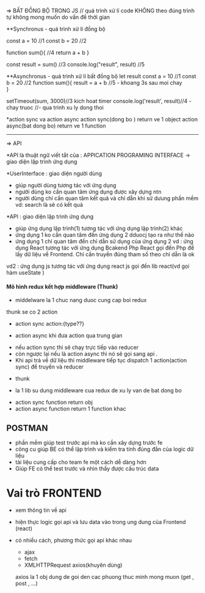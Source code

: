 => BẤT ĐỒNG BỘ TRONG JS 
// quá trình xử lí code KHÔNG theo đúng trình tự không mong muốn do vấn đề thời gian 

**Synchronus - quá trình xử lí đồng bộ 

const a = 10 //1
const b = 20 //2

function sum(){ //4
    return a + b
}

const result = sum() //3
console.log("result", result) //5

**Asynchronus - quá trình xử lí bất đồng bộ 
let result 
const a = 10 //1 
const b = 20 //2
function sum(){
    result = a + b //5 - khoang 3s sau moi chay  
}

setTimeout(sum, 3000)//3 kich hoat timer 
console.log('result', result)//4 - chay truoc 
//- qua trinh xu ly dong thoi


*action sync va action async 
action sync(dong bo ) return ve 1 object 
action async(bat dong bo) return ve 1 function 


---------------------


=> API

*API là thuật ngữ viết tắt của :  APPICATION PROGRAMING INTERFACE -> giao diện lập trình ứng dụng  

*UserInterface : giao diện người dùng
- giúp người dùng tương tác với ứng dụng 
- người dùng ko cần quan tâm ứng dụng được xây dựng ntn 
- người dùng chỉ cần quan tâm kết quả và chỉ dẫn khi sử dưung phần mềm 
vd: search là sẽ có kết quả 

*API : giao diện lập trình ứng dụng 

- giúp ứng dụng lập trình(1) tương tác với ứng dụng lập trình(2) khác 
- ứng dụng 1 ko cần quan tâm đến ứng dụng 2 dduocj tạo ra như thế nào 
- ứng dụng 1 chỉ quan tâm đến chỉ dẫn sử dụng của ứng dụng 2 
vd : ứng dụng React tương tác với ứng dụng Bcakend Php
React gọi đến Php để lấy dữ liệu về Frontend. Chỉ cần truyền đúng tham số theo chỉ dẫn là ok 

vd2 : ứng dụng js tương tác với ứng dụng react
js gọi đến lib react(vd gọi hàm useState )



#### Mô hình redux kết hợp middleware (Thunk)

* middelware la 1 chuc nang duoc cung cap boi redux

thunk se co 2 action

* action sync
action:{type??}

* action async 
khi đưa action qua trung gian
- nếu action sync thì sẽ chạy trực tiếp vào reducer
- còn ngược lại nếu là action async thì nó sẽ gọi sang api .
- Khi api trả về dữ liệu thì middleware tiếp tục dispatch 1 action(action sync) để truyền và reducer 

* thunk
- la 1 lib su dung middleware cua redux de xu ly van de bat dong bo 

* action sync function return obj
* action async function return 1 function khac 

## POSTMAN 
- phần mềm giúp test trước api mà ko cần xây dựng trước fe 
- công cu giúp BE có thể lập trình và kiểm tra tính đúng đắn của logic dữ liệu 
- tài liệu cung cấp cho team fe một cách dễ dàng hơn 
- Giúp FE có thể test trước và nhìn thấy được cấu trúc data


#  Vai trò FRONTEND 
- xem thông tin về api 
- hiện thực logic gọi api và lưu data vào trong ung dung của Frontend (react)
- có nhiều cách, phương thức gọi api khác nhau 
    - ajax 
    - fetch 
    - XMLHTTPRequest
    axios(khuyên dùng)

    axios la 1 obj 
    dung de goi den cac phuong thuc minh mong muon (get , post , ...)

